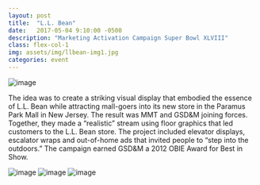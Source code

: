 ```yaml
---
layout: post
title:  "L.L. Bean"
date:   2017-05-04 9:10:00 -0500
description: "Marketing Activation Campaign Super Bowl XLVIII"
class: flex-col-1
img: assets/img/llbean-img1.jpg
categories: event
---
```

![image](../../assets/img/llbean-hero.jpg "McDonalds hero image")

<span>T</span>he idea was to create a striking visual display that embodied the essence of L.L. Bean while attracting mall-goers into its new store in the Paramus Park Mall in New Jersey. The result was MMT and GSD&M joining forces. Together, they made a “realistic” stream using floor graphics that led customers to the L.L. Bean store. The project included elevator displays, escalator wraps and out-of-home ads that invited people to “step into the outdoors.” The campaign earned GSD&M a 2012 OBIE Award for Best in Show.

![image](../../assets/img/llbean-img4.jpg "McDonalds hero image")
![image](../../assets/img/llbean-img3.jpg "McDonalds hero image")
![image](../../assets/img/llbean-img2.jpg "McDonalds hero image")
